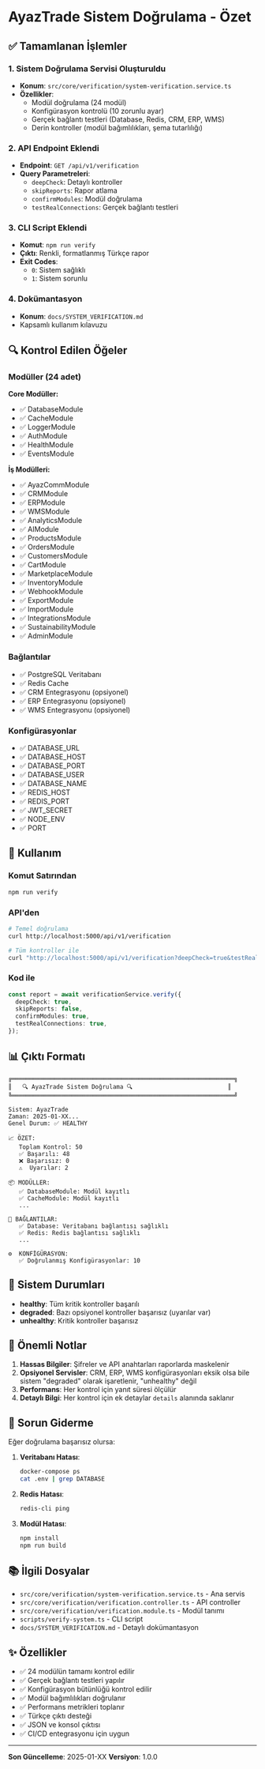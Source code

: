 # AyazTrade Sistem Doğrulama - Özet

## ✅ Tamamlanan İşlemler

### 1. Sistem Doğrulama Servisi Oluşturuldu
- **Konum**: `src/core/verification/system-verification.service.ts`
- **Özellikler**:
  - Modül doğrulama (24 modül)
  - Konfigürasyon kontrolü (10 zorunlu ayar)
  - Gerçek bağlantı testleri (Database, Redis, CRM, ERP, WMS)
  - Derin kontroller (modül bağımlılıkları, şema tutarlılığı)

### 2. API Endpoint Eklendi
- **Endpoint**: `GET /api/v1/verification`
- **Query Parametreleri**:
  - `deepCheck`: Detaylı kontroller
  - `skipReports`: Rapor atlama
  - `confirmModules`: Modül doğrulama
  - `testRealConnections`: Gerçek bağlantı testleri

### 3. CLI Script Eklendi
- **Komut**: `npm run verify`
- **Çıktı**: Renkli, formatlanmış Türkçe rapor
- **Exit Codes**: 
  - `0`: Sistem sağlıklı
  - `1`: Sistem sorunlu

### 4. Dokümantasyon
- **Konum**: `docs/SYSTEM_VERIFICATION.md`
- Kapsamlı kullanım kılavuzu

## 🔍 Kontrol Edilen Öğeler

### Modüller (24 adet)
**Core Modüller:**
- ✅ DatabaseModule
- ✅ CacheModule  
- ✅ LoggerModule
- ✅ AuthModule
- ✅ HealthModule
- ✅ EventsModule

**İş Modülleri:**
- ✅ AyazCommModule
- ✅ CRMModule
- ✅ ERPModule
- ✅ WMSModule
- ✅ AnalyticsModule
- ✅ AIModule
- ✅ ProductsModule
- ✅ OrdersModule
- ✅ CustomersModule
- ✅ CartModule
- ✅ MarketplaceModule
- ✅ InventoryModule
- ✅ WebhookModule
- ✅ ExportModule
- ✅ ImportModule
- ✅ IntegrationsModule
- ✅ SustainabilityModule
- ✅ AdminModule

### Bağlantılar
- ✅ PostgreSQL Veritabanı
- ✅ Redis Cache
- ✅ CRM Entegrasyonu (opsiyonel)
- ✅ ERP Entegrasyonu (opsiyonel)
- ✅ WMS Entegrasyonu (opsiyonel)

### Konfigürasyonlar
- ✅ DATABASE_URL
- ✅ DATABASE_HOST
- ✅ DATABASE_PORT
- ✅ DATABASE_USER
- ✅ DATABASE_NAME
- ✅ REDIS_HOST
- ✅ REDIS_PORT
- ✅ JWT_SECRET
- ✅ NODE_ENV
- ✅ PORT

## 🚀 Kullanım

### Komut Satırından
```bash
npm run verify
```

### API'den
```bash
# Temel doğrulama
curl http://localhost:5000/api/v1/verification

# Tüm kontroller ile
curl "http://localhost:5000/api/v1/verification?deepCheck=true&testRealConnections=true&confirmModules=true"
```

### Kod ile
```typescript
const report = await verificationService.verify({
  deepCheck: true,
  skipReports: false,
  confirmModules: true,
  testRealConnections: true,
});
```

## 📊 Çıktı Formatı

```
╔═══════════════════════════════════════════════════════════════╗
║   🔍 AyazTrade Sistem Doğrulama 🔍                           ║
╚═══════════════════════════════════════════════════════════════╝

Sistem: AyazTrade
Zaman: 2025-01-XX...
Genel Durum: ✅ HEALTHY

📈 ÖZET:
   Toplam Kontrol: 50
   ✅ Başarılı: 48
   ❌ Başarısız: 0
   ⚠️  Uyarılar: 2

📦 MODÜLLER:
   ✅ DatabaseModule: Modül kayıtlı
   ✅ CacheModule: Modül kayıtlı
   ...

🔌 BAĞLANTILAR:
   ✅ Database: Veritabanı bağlantısı sağlıklı
   ✅ Redis: Redis bağlantısı sağlıklı
   ...

⚙️  KONFİGÜRASYON:
   ✅ Doğrulanmış Konfigürasyonlar: 10
```

## 🎯 Sistem Durumları

- **healthy**: Tüm kritik kontroller başarılı
- **degraded**: Bazı opsiyonel kontroller başarısız (uyarılar var)
- **unhealthy**: Kritik kontroller başarısız

## 📝 Önemli Notlar

1. **Hassas Bilgiler**: Şifreler ve API anahtarları raporlarda maskelenir
2. **Opsiyonel Servisler**: CRM, ERP, WMS konfigürasyonları eksik olsa bile sistem "degraded" olarak işaretlenir, "unhealthy" değil
3. **Performans**: Her kontrol için yanıt süresi ölçülür
4. **Detaylı Bilgi**: Her kontrol için ek detaylar `details` alanında saklanır

## 🔧 Sorun Giderme

Eğer doğrulama başarısız olursa:

1. **Veritabanı Hatası**: 
   ```bash
   docker-compose ps
   cat .env | grep DATABASE
   ```

2. **Redis Hatası**:
   ```bash
   redis-cli ping
   ```

3. **Modül Hatası**:
   ```bash
   npm install
   npm run build
   ```

## 📚 İlgili Dosyalar

- `src/core/verification/system-verification.service.ts` - Ana servis
- `src/core/verification/verification.controller.ts` - API controller
- `src/core/verification/verification.module.ts` - Modül tanımı
- `scripts/verify-system.ts` - CLI script
- `docs/SYSTEM_VERIFICATION.md` - Detaylı dokümantasyon

## ✨ Özellikler

- ✅ 24 modülün tamamı kontrol edilir
- ✅ Gerçek bağlantı testleri yapılır
- ✅ Konfigürasyon bütünlüğü kontrol edilir
- ✅ Modül bağımlılıkları doğrulanır
- ✅ Performans metrikleri toplanır
- ✅ Türkçe çıktı desteği
- ✅ JSON ve konsol çıktısı
- ✅ CI/CD entegrasyonu için uygun

---

**Son Güncelleme**: 2025-01-XX
**Versiyon**: 1.0.0

